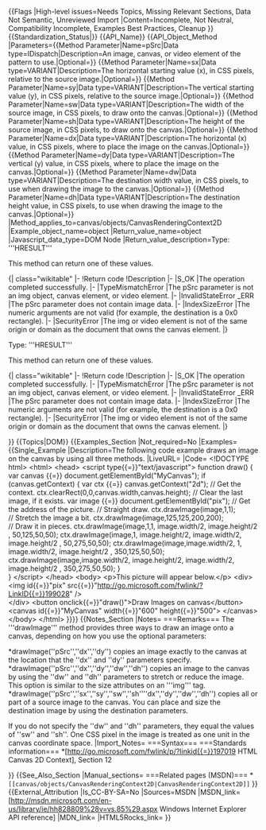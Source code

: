 {{Flags
|High-level issues=Needs Topics, Missing Relevant Sections, Data Not Semantic, Unreviewed Import
|Content=Incomplete, Not Neutral, Compatibility Incomplete, Examples Best Practices, Cleanup
}}
{{Standardization_Status|}}
{{API_Name}}
{{API_Object_Method
|Parameters={{Method Parameter|Name=pSrc|Data type=IDispatch|Description=An image, canvas, or video element of the pattern to  use.|Optional=}}
{{Method Parameter|Name=sx|Data type=VARIANT|Description=The horizontal starting value (x), in CSS pixels, relative to the source image.|Optional=}}
{{Method Parameter|Name=sy|Data type=VARIANT|Description=The vertical starting value (y), in CSS pixels, relative to the source image.|Optional=}}
{{Method Parameter|Name=sw|Data type=VARIANT|Description=The width of the source image, in CSS pixels, to draw onto the canvas.|Optional=}}
{{Method Parameter|Name=sh|Data type=VARIANT|Description=The height of the source image, in CSS pixels, to draw onto the canvas.|Optional=}}
{{Method Parameter|Name=dx|Data type=VARIANT|Description=The horizontal (x) value, in CSS pixels, where to place the image on the canvas.|Optional=}}
{{Method Parameter|Name=dy|Data type=VARIANT|Description=The vertical (y) value, in CSS pixels, where to place the image on the canvas.|Optional=}}
{{Method Parameter|Name=dw|Data type=VARIANT|Description=The destination width value, in CSS pixels, to use when drawing the image to the canvas.|Optional=}}
{{Method Parameter|Name=dh|Data type=VARIANT|Description=The destination height value, in CSS pixels, to use when drawing the image to the canvas.|Optional=}}
|Method_applies_to=canvas/objects/CanvasRenderingContext2D
|Example_object_name=object
|Return_value_name=object
|Javascript_data_type=DOM Node
|Return_value_description=Type: '''HRESULT'''

This method can return one of these values.

{| class="wikitable"
|-
!Return code
!Description
|-
|S_OK
|The operation completed successfully.
|-
|TypeMismatchError
|The pSrc  parameter is not an img object,  canvas element, or video element.
|-
|InvalidStateError _ERR
|The pSrc  parameter does not contain  image data.
|-
|IndexSizeError
|The numeric arguments are not valid  (for example, the destination is a 0x0 rectangle).
|-
|SecurityError
|The img or video element is not of the same origin or domain as the document that owns the canvas element.
|}
 

Type: '''HRESULT'''

This method can return one of these values.

{| class="wikitable"
|-
!Return code
!Description
|-
|S_OK
|The operation completed successfully.
|-
|TypeMismatchError
|The pSrc  parameter is not an img object,  canvas element, or video element.
|-
|InvalidStateError _ERR
|The pSrc  parameter does not contain  image data.
|-
|IndexSizeError
|The numeric arguments are not valid  (for example, the destination is a 0x0 rectangle).
|-
|SecurityError
|The img or video element is not of the same origin or domain as the document that owns the canvas element.
|}
 


}}
{{Topics|DOM}}
{{Examples_Section
|Not_required=No
|Examples={{Single_Example
|Description=The following code  example draws an image on the canvas by using all three methods.
|LiveURL=
|Code=
&lt;!DOCTYPE html&gt; &lt;html&gt;
&lt;head&gt;
  &lt;script type{{=}}"text/javascript"&gt;
function draw()
{
  var canvas {{=}} document.getElementById("MyCanvas");
  if (canvas.getContext) {
 	  var ctx {{=}} canvas.getContext("2d");                // Get the context.
      ctx.clearRect(0,0,canvas.width,canvas.height);    // Clear the last image, if it exists.
      var image {{=}} document.getElementById("pix");       // Get the address of the picture.
// Straight draw. 
      ctx.drawImage(image,1,1);                         
// Stretch the image a bit.
      ctx.drawImage(image,125,125,200,200);              
// Draw it in pieces.
      ctx.drawImage(image,1,1, image.width/2, image.height/2 , 50,125,50,50);
      ctx.drawImage(image,1, image.height/2, image.width/2, image.height/2 , 50,275,50,50);
      ctx.drawImage(image,image.width/2, 1, image.width/2, image.height/2 , 350,125,50,50);      
      ctx.drawImage(image,image.width/2, image.height/2, image.width/2, image.height/2 , 350,275,50,50);
    }  
}
  &lt;/script&gt;
&lt;/head&gt;
&lt;body&gt;
    &lt;p&gt;This picture will appear below.&lt;/p&gt;
    &lt;div&gt;
    &lt;img id{{=}}"pix" src{{=}}"http://go.microsoft.com/fwlink/?LinkID{{=}}199028" /&gt;   
    &lt;/div&gt;
    &lt;button onclick{{=}}"draw()"&gt;Draw Images on canvas&lt;/button&gt; 
  &lt;canvas id{{=}}"MyCanvas" width{{=}}"600" height{{=}}"500"&gt; &lt;/canvas&gt;
&lt;/body&gt;
&lt;/html&gt; 
}}}}
{{Notes_Section
|Notes=
===Remarks===
The '''drawImage'''  method provides three ways to draw an image onto a canvas, depending on how you use  the optional parameters:

*drawImage(''pSrc'',''dx'',''dy'')  copies  an image exactly to the canvas at the location  that  the ''dx'' and ''dy'' parameters specify.
*drawImage(''pSrc'',''dx'',''dy'',''dw'',''dh'')  copies  an image to the canvas by using  the ''dw'' and ''dh''  parameters to stretch or reduce the image. This option is similar to the size attributes on an '''img'''  tag.
*drawImage(''pSrc'',''sx'',''sy'',''sw'',''sh''''dx'',''dy'',''dw'',''dh'')  copies  all or part of a source image to the canvas.  You can place and size the destination image  by  using the destination parameters.

If  you do not specify  the ''dw''  and ''dh''  parameters, they  equal the values of ''sw'' and ''sh''. One CSS pixel in the image is treated as one unit in the canvas coordinate space.
|Import_Notes=
===Syntax===
===Standards information===
*[http://go.microsoft.com/fwlink/p/?linkid{{=}}197019 HTML Canvas 2D Context], Section 12


}}
{{See_Also_Section
|Manual_sections=
===Related pages (MSDN)===
*<code>[[canvas/objects/CanvasRenderingContext2D|CanvasRenderingContext2D]]</code>
}}
{{External_Attribution
|Is_CC-BY-SA=No
|Sources=MSDN
|MSDN_link=[http://msdn.microsoft.com/en-us/library/ie/hh828809%28v=vs.85%29.aspx Windows Internet Explorer API reference]
|MDN_link=
|HTML5Rocks_link=
}}
